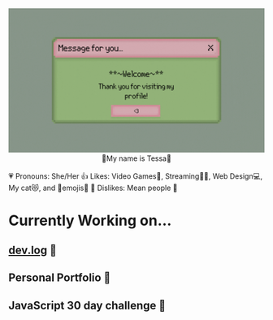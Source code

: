 <div align="center">
  <img src="profile-gif.gif" />
 </div>
 
 <div align="center">🌸My name is Tessa🌸</div>
 <br>
 💗 Pronouns: She/Her
 👍 Likes: Video Games👾, Streaming👩‍💻, Web Design💻, My cat😻, and 🤣emojis🤣
 🚫 Dislikes: Mean people 🤬
 
 # Currently Working on...
 
 ## [dev.log](https://dev-log.herokuapp.com/) 💙
 ## Personal Portfolio 💚
 ## JavaScript 30 day challenge 📅
 
 
 

<!--
**tessie-the-messy/tessie-the-messy** is a ✨ _special_ ✨ repository because its `README.md` (this file) appears on your GitHub profile.

Here are some ideas to get you started:

- 🔭 I’m currently working on ...
- 🌱 I’m currently learning ...
- 👯 I’m looking to collaborate on ...
- 🤔 I’m looking for help with ...
- 💬 Ask me about ...
- 📫 How to reach me: ...
- 😄 Pronouns: ...
- ⚡ Fun fact: ...
-->
